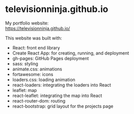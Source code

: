 # televisionninja.github.io

My portfolio website:<br />
https://televisionninja.github.io/

This website was built with:
- React: front end library
- Create React App: for creating, running, and deployment
- gh-pages: GitHub Pages deployment
- sass: styling
- animate.css: animations
- fortawesome: icons
- loaders.css: loading animation
- react-loaders: integrating the loaders into React
- leaflet: map
- react-leaflet: integrating the map into React
- react-router-dom: routing
- react-bootstrap: grid layout for the projects page
